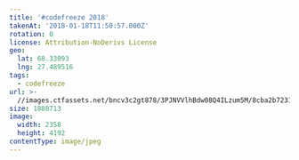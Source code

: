 ```yaml
---
title: '#codefreeze 2018'
takenAt: '2018-01-18T11:50:57.000Z'
rotation: 0
license: Attribution-NoDerivs License
geo:
  lat: 68.33093
  lng: 27.489516
tags:
  - codefreeze
url: >-
  //images.ctfassets.net/bncv3c2gt878/3PJNVVlhBdw08Q4ILzum5M/8cba2b72316da941cc1c286faedc1fcc/codefreeze-2018_39091605814_o
size: 1880713
image:
  width: 2358
  height: 4192
contentType: image/jpeg
---
```



